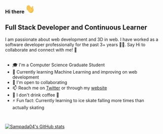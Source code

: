 ### Hi there <img src="./Assets/Hi.gif" width="30" height="30"/>

Full Stack Developer and Continuous Learner
 ---------------------------------
 
I am passionate about web development and 3D in web. I have worked as a software developer professionally for the past 3+ years 👨‍💻. Say Hi to collaborate and connect with me! 🤝
<br>
<br> 
* 🎓  I'm a Computer Science Graduate Student
* 🧠  Currently learning Machine Learning and improving on web development 
* 🤝  I'm open to collaborating
* 📫  Reach me on [Twitter](https://twitter.com/bsampada_) or through my [website](https://www.sampada.dev/)
* 🍵  I don't drink coffee :shushing_face: 
* ⚡  Fun fact: Currently learning to ice skate falling more times than actually skating

<br>

<p align = "left">
 <a href="http://www.github.com/BoseSj"><img src="https://github-readme-stats-sigma-five.vercel.app/api?username=Sampada04&show_icons=true&theme=dark&line_height=29&hide=stars" alt="Sampada04's GitHub stats" />
 </a>
</p> 

<!--
**sampada04/sampada04** is a ✨ _special_ ✨ repository because its `README.md` (this file) appears on your GitHub profile.

Here are some ideas to get you started:

- 🔭 I’m currently working on ...
- 🌱 I’m currently learning ...
- 👯 I’m looking to collaborate on ...
- 🤔 I’m looking for help with ...
- 💬 Ask me about ...
- 📫 How to reach me: ...
- 😄 Pronouns: ...
- ⚡ Fun fact: ...
-->
